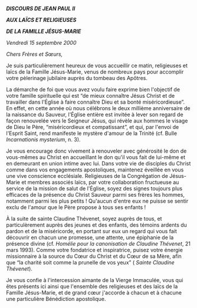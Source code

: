 ***DISCOURS DE JEAN PAUL II***

***AUX LAÏCS ET RELIGIEUSES***

***DE LA FAMILLE JÉSUS-MARIE***

*Vendredi 15 septembre 2000*

*Chers Frères et Sœurs,*

Je suis particulièrement heureux de vous accueillir ce matin, religieuses et laïcs de la Famille Jésus-Marie, venus de nombreux pays pour accomplir votre pèlerinage jubilaire auprès du tombeau des Apôtres.

La démarche de foi que vous avez voulu faire exprime bien l'objectif de votre famille spirituelle qui est “de mieux connaître Jésus Christ et de travailler dans l'Église à faire connaître Dieu et sa bonté miséricordieuse”. En effet, en cette année où nous célébrons le deux millième anniversaire de la naissance du Sauveur, l'Église entière est invitée à lever son regard de façon renouvelée vers le Seigneur Jésus, qui révèle aux hommes le visage de Dieu le Père, “miséricordieux et compatissant”, et qui, par l'envoi de l'Esprit Saint, rend manifeste le mystère d'amour de la Trinité (cf. Bulle *Incarnationis mysterium*, n. 3).

Je vous encourage donc vivement à renouveler avec générosité le don de vous-mêmes au Christ en accueillant le don qu'il vous fait de lui-même et en demeurant en union intime avec lui. Dans votre vie de disciples du Christ comme dans vos engagements apostoliques, maintenez éveillée en vous une vive conscience ecclésiale. Religieuses de la Congrégation de Jésus-Marie et membres associés laïcs, par votre collaboration fructueuse au service de la mission de salut de l'Église, soyez des signes toujours plus efficaces de la présence du Christ Sauveur parmi ses frères les hommes, notamment parmi les plus petits ! Qu'aucun d'entre eux ne puisse se sentir exclu de l'amour que le Père propose à tous ses enfants !

À la suite de sainte Claudine Thévenet, soyez auprès de tous, et particulèrement auprès des jeunes et des enfants, des témoins ardents du pardon et de la miséricorde, en portant sur eux un regard qui vous fait découvrir en chacun une promesse, une attente, une épiphanie de la présence divine (cf. *Homélie pour la canonisation de Claudine Thévenet*, 21 mars 1993). Comme votre fondatrice et inspiratrice, puisez votre énergie missionnaire à la source du Cœur du Christ et du Cœur de sa Mère, afin que “la charité soit comme la prunelle de vos yeux” ( *Sainte Claudine Thévenet*).

Je vous confie à l'intercession aimante de la Vierge Immaculée, vous qui êtes présents ici ainsi que l'ensemble des religieuses et des laïcs de la Famille Jésus-Marie, et de grand cœur j'accorde à chacun et à chacune une particulière Bénédiction apostolique.